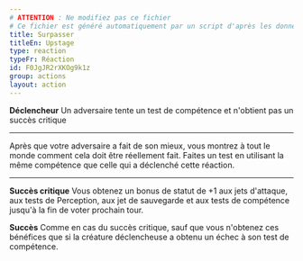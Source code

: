 ```yaml
---
# ATTENTION : Ne modifiez pas ce fichier
# Ce fichier est généré automatiquement par un script d'après les données du module Foundry VTT officiel et de sa traduction
title: Surpasser
titleEn: Upstage
type: reaction
typeFr: Réaction
id: F0JgJR2rXKOg9k1z
group: actions
layout: action
---
```

**Déclencheur** Un adversaire tente un test de compétence et n'obtient pas un succès critique

----

Après que votre adversaire a fait de son mieux, vous montrez à tout le monde comment cela doit être réellement fait. Faites un test en utilisant la même compétence que celle qui a déclenché cette réaction.

----

**Succès critique** Vous obtenez un bonus de statut de +1 aux jets d'attaque, aux tests de Perception, aux jet de sauvegarde et aux tests de compétence jusqu'à la fin de voter prochain tour.

**Succès** Comme en cas du succès critique, sauf que vous n'obtenez ces bénéfices que si la créature déclencheuse a obtenu un échec à son test de compétence.


